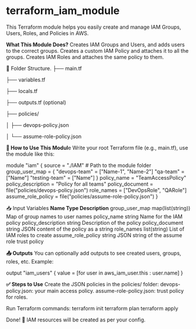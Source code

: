 # terraform_iam_module

This Terraform module helps you easily create and manage IAM Groups, Users, Roles, and Policies in AWS.

**What This Module Does?**
Creates IAM Groups and Users, and adds users to the correct groups.
Creates a custom IAM Policy and attaches it to all the groups.
Creates IAM Roles and attaches the same policy to them.

🧱 Folder Structure.
├── main.tf

├── variables.tf

├── locals.tf

├── outputs.tf (optional)

├── policies/

│   ├── devops-policy.json

│   └── assume-role-policy.json



**📌 How to Use This Modul**e
  Write your root Terraform file (e.g., main.tf), use the module like this:

module "iam" {
  source = "./IAM"  # Path to the module folder
  group_user_map = {
    "devops-team"   = ["Name-1", "Name-2"]
    "qa-team"       = ["Name"]
    "testing-team"  = ["Name"]
  }
  policy_name        = "TeamAccessPolicy"
  policy_description = "Policy for all teams"
  policy_document    = file("policies/devops-policy.json")
  role_names         = ["DevOpsRole", "QARole"]
  assume_role_policy = file("policies/assume-role-policy.json")
}


📥 Input Variables
**Name	              Type	                    Description**
group_user_map	    map(list(string))	    Map of group names to user names
policy_name	        string	              Name for the IAM policy
policy_description	string	              Description of the policy
policy_document	    string	              JSON content of the policy as a string
role_names	        list(string)	        List of IAM roles to create
assume_role_policy	string	              JSON string of the assume role trust policy


**📤 Outputs**
You can optionally add outputs to see created users, groups, roles, etc. Example:

output "iam_users" {
  value = [for user in aws_iam_user.this : user.name]
}


**✅ Steps to Use**
Create the JSON policies in the policies/ folder:
devops-policy.json: your main access policy.
assume-role-policy.json: trust policy for roles.

Run Terraform commands:
terraform init
terraform plan
terraform apply

Done! 🎉 IAM resources will be created as per your config.
